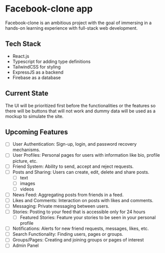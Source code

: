 # Facebook-clone app

Facebook-clone is an ambitious project with the goal of immersing in a hands-on learning experience with full-stack web development.

## Tech Stack

- React.js
- Typescript for adding type definitions
- TailwindCSS for styling
- ExpressJS as a backend
- Firebase as a database

## Current State

The UI will be prioritized first before the functionalities or the features so there will be buttons that will not work and dummy data will be used as a mockup to simulate the site.

## Upcoming Features

- [ ] User Authentication: Sign-up, login, and password recovery mechanisms.
- [ ] User Profiles: Personal pages for users with information like bio, profile picture, etc.
- [ ] Friend System: Ability to send, accept and reject requests.
- [ ] Posts and Sharing: Users can create, edit, delete and share posts.
  - [ ] text
  - [ ] images
  - [ ] videos
- [ ] News Feed: Aggregating posts from friends in a feed.
- [ ] Likes and Comments: Interaction on posts with likes and comments.
- [ ] Messaging: Private messaging between users.
- [ ] Stories: Posting to your feed that is accessible only for 24 hours
  - [ ] Featured Stories: Feature your stories to be seen in your personal profile
- [ ] Notifications: Alerts for new friend requests, messages, likes, etc.
- [ ] Search Functionality: Finding users, pages or groups.
- [ ] Groups/Pages: Creating and joining groups or pages of interest
- [ ] Admin Panel